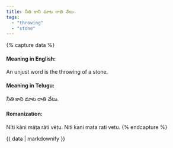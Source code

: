 ```yaml
---
title: నీతి కాని మాట రాతి వేటు.
tags:
  - "throwing"
  - "stone"
---
```


{% capture data %}
#### Meaning in English:
An unjust word is the throwing of a stone.

#### Meaning in Telugu:
నీతి కాని మాట రాతి వేటు.

#### Romanization:
Nīti kāni māṭa rāti vēṭu.
Niti kani mata rati vetu.
{% endcapture %}

{{ data | markdownify }}

